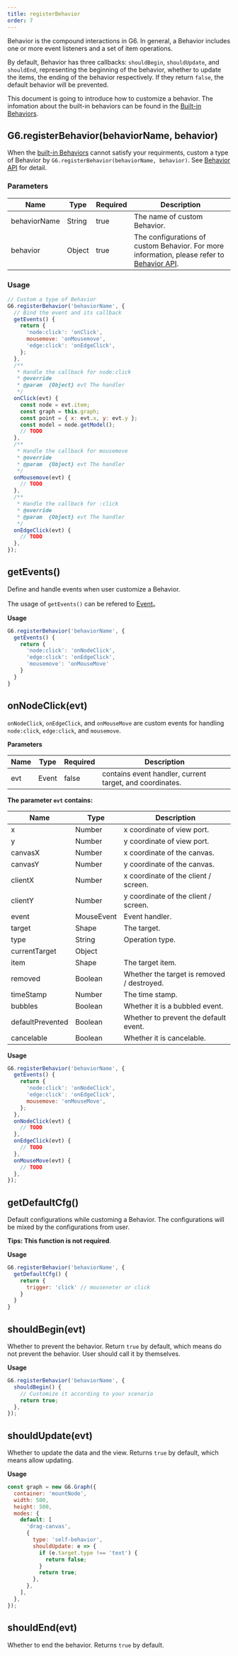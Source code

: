 ```yaml
---
title: registerBehavior
order: 7
---
```


Behavior is the compound interactions in G6. In general, a Behavior includes one or more event listeners and a set of item operations.

By default, Behavior has three callbacks: `shouldBegin`, `shouldUpdate`, and `shouldEnd`, representing the beginning of the behavior, whether to update the items, the ending of the behavior respectively. If they return `false`, the default behavior will be prevented.

This document is going to introduce how to customize a behavior. The infomation about the built-in behaviors can be found in the [Built-in Behaviors](/en/docs/manual/middle/states/defaultBehavior).


## G6.registerBehavior(behaviorName, behavior)

When the [built-in Behaviors](/en/docs/manual/middle/states/defaultBehavior) cannot satisfy your requirments, custom a type of Behavior by `G6.registerBehavior(behaviorName, behavior)`. See [Behavior API](/en/docs/api/Behavior) for detail.

### Parameters

| Name | Type | Required | Description |
| --- | --- | --- | --- |
| behaviorName | String | true | The name of custom Behavior. |
| behavior | Object | true | The configurations of custom Behavior. For more information, please refer to [Behavior API](/en/docs/api/Behavior). |

### Usage

```javascript
// Custom a type of Behavior
G6.registerBehavior('behaviorName', {
  // Bind the event and its callback
  getEvents() {
    return {
      'node:click': 'onClick',
      mousemove: 'onMousemove',
      'edge:click': 'onEdgeClick',
    };
  },
  /**
   * Handle the callback for node:click
   * @override
   * @param  {Object} evt The handler
   */
  onClick(evt) {
    const node = evt.item;
    const graph = this.graph;
    const point = { x: evt.x, y: evt.y };
    const model = node.getModel();
    // TODO
  },
  /**
   * Handle the callback for mousemove
   * @override
   * @param  {Object} evt The handler
   */
  onMousemove(evt) {
    // TODO
  },
  /**
   * Handle the callback for :click
   * @override
   * @param  {Object} evt The handler
   */
  onEdgeClick(evt) {
    // TODO
  },
});
```

## getEvents()

Define and handle events when user customize a Behavior.

The usage of `getEvents()` can be refered to [Event](/en/docs/api/Event)。

**Usage**

```javascript
G6.registerBehavior('behaviorName', {
  getEvents() {
    return {
      'node:click': 'onNodeClick',
      'edge:click': 'onEdgeClick',
      'mousemove': 'onMouseMove'
    }
  }
}
```

## onNodeClick(evt)

`onNodeClick`, `onEdgeClick`, and `onMouseMove` are custom events for handling `node:click`, `edge:click`, and `mousemove`.

**Parameters**

| Name | Type  | Required | Description                                              |
| ---- | ----- | -------- | -------------------------------------------------------- |
| evt  | Event | false    | contains event handler, current target, and coordinates. |

**The parameter `evt` contains:**

| Name             | Type       | Description                                |
| ---------------- | ---------- | ------------------------------------------ |
| x                | Number     | x coordinate of view port.                 |
| y                | Number     | y coordinate of view port.                 |
| canvasX          | Number     | x coordinate of the canvas.                |
| canvasY          | Number     | y coordinate of the canvas.                |
| clientX          | Number     | x coordinate of the client / screen.       |
| clientY          | Number     | y coordinate of the client / screen.       |
| event            | MouseEvent | Event handler.                             |
| target           | Shape      | The target.                                |
| type             | String     | Operation type.                            |
| currentTarget    | Object     |                                            |
| item             | Shape      | The target item.                           |
| removed          | Boolean    | Whether the target is removed / destroyed. |
| timeStamp        | Number     | The time stamp.                            |
| bubbles          | Boolean    | Whether it is a bubbled event.             |
| defaultPrevented | Boolean    | Whether to prevent the default event.      |
| cancelable       | Boolean    | Whether it is cancelable.                  |

**Usage**

```javascript
G6.registerBehavior('behaviorName', {
  getEvents() {
    return {
      'node:click': 'onNodeClick',
      'edge:click': 'onEdgeClick',
      mousemove: 'onMouseMove',
    };
  },
  onNodeClick(evt) {
    // TODO
  },
  onEdgeClick(evt) {
    // TODO
  },
  onMouseMove(evt) {
    // TODO
  },
});
```

## getDefaultCfg()

Default configurations while customing a Behavior. The configurations will be mixed by the configurations from user.

**Tips: This function is not required**.

**Usage**

```javascript
G6.registerBehavior('behaviorName', {
  getDefaultCfg() {
    return {
      trigger: 'click' // mouseneter or click
    }
  }
}
```

## shouldBegin(evt)

Whether to prevent the behavior. Return `true` by default, which means do not prevent the behavior. User should call it by themselves.

**Usage**

```javascript
G6.registerBehavior('behaviorName', {
  shouldBegin() {
    // Customize it according to your scenario
    return true;
  },
});
```

## shouldUpdate(evt)

Whether to update the data and the view. Returns `true` by default, which means allow updating.

**Usage**

```javascript
const graph = new G6.Graph({
  container: 'mountNode',
  width: 500,
  height: 500,
  modes: {
    default: [
      'drag-canvas',
      {
        type: 'self-behavior',
        shouldUpdate: e => {
          if (e.target.type !== 'text') {
            return false;
          }
          return true;
        },
      },
    ],
  },
});
```

## shouldEnd(evt)

Whether to end the behavior. Returns `true` by default.
